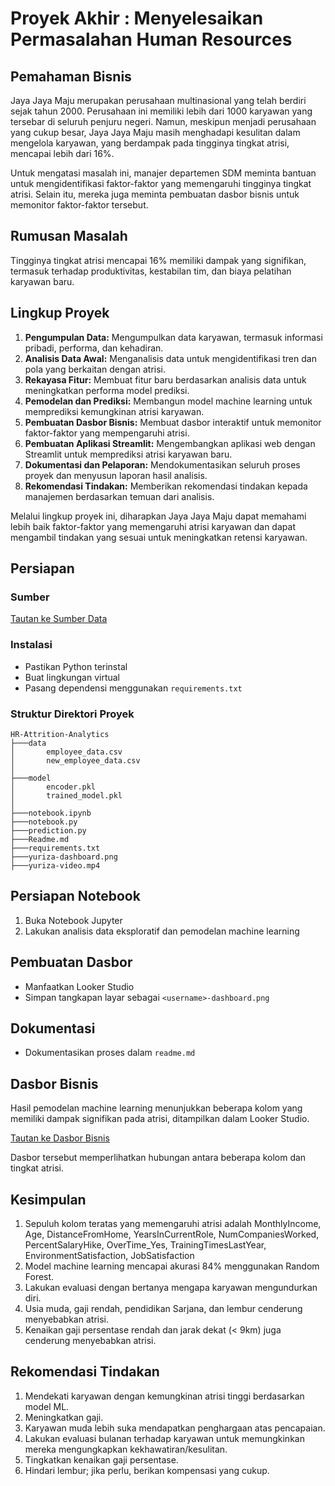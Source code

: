 # Proyek Akhir : Menyelesaikan Permasalahan Human Resources

## Pemahaman Bisnis

Jaya Jaya Maju merupakan perusahaan multinasional yang telah berdiri sejak tahun 2000. Perusahaan ini memiliki lebih dari 1000 karyawan yang tersebar di seluruh penjuru negeri. Namun, meskipun menjadi perusahaan yang cukup besar, Jaya Jaya Maju masih menghadapi kesulitan dalam mengelola karyawan, yang berdampak pada tingginya tingkat atrisi, mencapai lebih dari 16%.

Untuk mengatasi masalah ini, manajer departemen SDM meminta bantuan untuk mengidentifikasi faktor-faktor yang memengaruhi tingginya tingkat atrisi. Selain itu, mereka juga meminta pembuatan dasbor bisnis untuk memonitor faktor-faktor tersebut.

## Rumusan Masalah

Tingginya tingkat atrisi mencapai 16% memiliki dampak yang signifikan, termasuk terhadap produktivitas, kestabilan tim, dan biaya pelatihan karyawan baru.

## Lingkup Proyek

1. **Pengumpulan Data:** Mengumpulkan data karyawan, termasuk informasi pribadi, performa, dan kehadiran.
2. **Analisis Data Awal:** Menganalisis data untuk mengidentifikasi tren dan pola yang berkaitan dengan atrisi.
3. **Rekayasa Fitur:** Membuat fitur baru berdasarkan analisis data untuk meningkatkan performa model prediksi.
4. **Pemodelan dan Prediksi:** Membangun model machine learning untuk memprediksi kemungkinan atrisi karyawan.
5. **Pembuatan Dasbor Bisnis:** Membuat dasbor interaktif untuk memonitor faktor-faktor yang mempengaruhi atrisi.
6. **Pembuatan Aplikasi Streamlit:** Mengembangkan aplikasi web dengan Streamlit untuk memprediksi atrisi karyawan baru.
7. **Dokumentasi dan Pelaporan:** Mendokumentasikan seluruh proses proyek dan menyusun laporan hasil analisis.
8. **Rekomendasi Tindakan:** Memberikan rekomendasi tindakan kepada manajemen berdasarkan temuan dari analisis.

Melalui lingkup proyek ini, diharapkan Jaya Jaya Maju dapat memahami lebih baik faktor-faktor yang memengaruhi atrisi karyawan dan dapat mengambil tindakan yang sesuai untuk meningkatkan retensi karyawan.

## Persiapan

### Sumber

[Tautan ke Sumber Data](https://github.com/dicodingacademy/dicoding_dataset/tree/main/employee)

### Instalasi

- Pastikan Python terinstal
- Buat lingkungan virtual
- Pasang dependensi menggunakan `requirements.txt`

### Struktur Direktori Proyek

```
HR-Attrition-Analytics
├───data
│       employee_data.csv
│       new_employee_data.csv
│
├───model
│       encoder.pkl
│       trained_model.pkl
│
├───notebook.ipynb
├───notebook.py
├───prediction.py
├───Readme.md
├───requirements.txt
├───yuriza-dashboard.png
├───yuriza-video.mp4
```

## Persiapan Notebook

1. Buka Notebook Jupyter
2. Lakukan analisis data eksploratif dan pemodelan machine learning

## Pembuatan Dasbor

- Manfaatkan Looker Studio
- Simpan tangkapan layar sebagai `<username>-dashboard.png`

## Dokumentasi

- Dokumentasikan proses dalam `readme.md`

## Dasbor Bisnis

Hasil pemodelan machine learning menunjukkan beberapa kolom yang memiliki dampak signifikan pada atrisi, ditampilkan dalam Looker Studio.

[Tautan ke Dasbor Bisnis](https://lookerstudio.google.com/reporting/b5f56f3b-291a-4b23-a80e-63af0621ef07)

Dasbor tersebut memperlihatkan hubungan antara beberapa kolom dan tingkat atrisi.

## Kesimpulan

1. Sepuluh kolom teratas yang memengaruhi atrisi adalah MonthlyIncome, Age, DistanceFromHome,  YearsInCurrentRole, NumCompaniesWorked, PercentSalaryHike, OverTime_Yes, TrainingTimesLastYear, EnvironmentSatisfaction, JobSatisfaction
2. Model machine learning mencapai akurasi 84% menggunakan Random Forest.
3. Lakukan evaluasi dengan bertanya mengapa karyawan mengundurkan diri.
4. Usia muda, gaji rendah, pendidikan Sarjana, dan lembur cenderung menyebabkan atrisi.
5. Kenaikan gaji persentase rendah dan jarak dekat (< 9km) juga cenderung menyebabkan atrisi.

## Rekomendasi Tindakan

1. Mendekati karyawan dengan kemungkinan atrisi tinggi berdasarkan model ML.
2. Meningkatkan gaji.
3. Karyawan muda lebih suka mendapatkan penghargaan atas pencapaian.
4. Lakukan evaluasi bulanan terhadap karyawan untuk memungkinkan mereka mengungkapkan kekhawatiran/kesulitan.
5. Tingkatkan kenaikan gaji persentase.
6. Hindari lembur; jika perlu, berikan kompensasi yang cukup.
